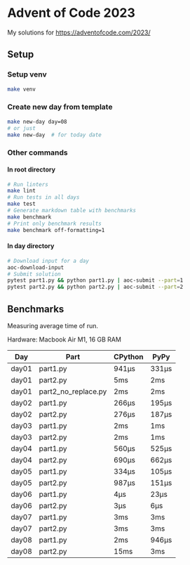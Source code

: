# Advent of Code 2023

My solutions for https://adventofcode.com/2023/

## Setup

### Setup venv

```bash
make venv
```

### Create new day from template

```bash
make new-day day=08
# or just
make new-day  # for today date
```

### Other commands

#### In root directory

```bash
# Run linters
make lint
# Run tests in all days
make test
# Generate markdown table with benchmarks
make benchmark
# Print only benchmark results
make benchmark off-formatting=1
```

#### In day directory

```bash
# Download input for a day
aoc-download-input
# Submit solution
pytest part1.py && python part1.py | aoc-submit --part=1
pytest part2.py && python part2.py | aoc-submit --part=2
```

## Benchmarks

Measuring average time of run.

Hardware: Macbook Air M1, 16 GB RAM

| Day   | Part                | CPython | PyPy  |
|-------|---------------------|---------|-------|
| day01 | part1.py            | 941μs   | 331μs |
| day01 | part2.py            | 5ms     | 2ms   |
| day01 | part2_no_replace.py | 2ms     | 2ms   |
| day02 | part1.py            | 266μs   | 195μs |
| day02 | part2.py            | 276μs   | 187μs |
| day03 | part1.py            | 2ms     | 1ms   |
| day03 | part2.py            | 2ms     | 1ms   |
| day04 | part1.py            | 560μs   | 525μs |
| day04 | part2.py            | 690μs   | 662μs |
| day05 | part1.py            | 334μs   | 105μs |
| day05 | part2.py            | 987μs   | 151μs |
| day06 | part1.py            | 4μs     | 23μs  |
| day06 | part2.py            | 3μs     | 6μs   |
| day07 | part1.py            | 3ms     | 3ms   |
| day07 | part2.py            | 3ms     | 3ms   |
| day08 | part1.py            | 2ms     | 946μs |
| day08 | part2.py            | 15ms    | 3ms   |

